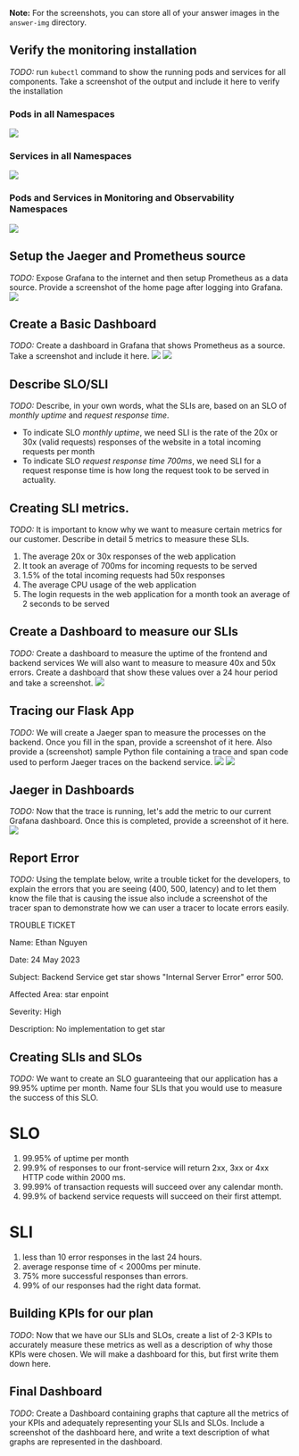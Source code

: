 **Note:** For the screenshots, you can store all of your answer images in the `answer-img` directory.

## Verify the monitoring installation

*TODO:* run `kubectl` command to show the running pods and services for all components. Take a screenshot of the output and include it here to verify the installation

### Pods in all Namespaces
<img src="https://raw.githubusercontent.com/haint/cloud-native-obserability/main/answer_img/todo1.1.png">

### Services in all Namespaces
<img src="https://raw.githubusercontent.com/haint/cloud-native-obserability/main/answer_img/todo1.2.png">

### Pods and Services in Monitoring and Observability Namespaces
<img src="https://raw.githubusercontent.com/haint/cloud-native-obserability/main/answer_img/todo1.3.png">

## Setup the Jaeger and Prometheus source
*TODO:* Expose Grafana to the internet and then setup Prometheus as a data source. Provide a screenshot of the home page after logging into Grafana.
<img src="https://raw.githubusercontent.com/haint/cloud-native-obserability/main/answer_img/todo2.1.png">

## Create a Basic Dashboard
*TODO:* Create a dashboard in Grafana that shows Prometheus as a source. Take a screenshot and include it here.
<img src="https://raw.githubusercontent.com/haint/cloud-native-obserability/main/answer_img/todo3.1.png">
<img src="https://raw.githubusercontent.com/haint/cloud-native-obserability/main/answer_img/todo3.2.png">

## Describe SLO/SLI
*TODO:* Describe, in your own words, what the SLIs are, based on an SLO of *monthly uptime* and *request response time*.
- To indicate SLO *monthly uptime*, we need SLI is the rate of the 20x or 30x (valid requests) responses of the website in a total incoming requests per month
- To indicate SLO *request response time 700ms*, we need SLI for a request response time is how long the request took to be served in actuality.

## Creating SLI metrics.
*TODO:* It is important to know why we want to measure certain metrics for our customer. Describe in detail 5 metrics to measure these SLIs.

1. The average 20x or 30x responses of the web application
2. It took an average of 700ms for incoming requests to be served
3. 1.5% of the total incoming requests had 50x responses
4. The average CPU usage of the web application
5. The login requests in the web application for a month took an average of 2 seconds to be served

## Create a Dashboard to measure our SLIs
*TODO:* Create a dashboard to measure the uptime of the frontend and backend services We will also want to measure to measure 40x and 50x errors. Create a dashboard that show these values over a 24 hour period and take a screenshot.
<img src="https://raw.githubusercontent.com/haint/cloud-native-obserability/main/answer_img/todo6.1.png">

## Tracing our Flask App
*TODO:*  We will create a Jaeger span to measure the processes on the backend. Once you fill in the span, provide a screenshot of it here. Also provide a (screenshot) sample Python file containing a trace and span code used to perform Jaeger traces on the backend service.
<img src="https://raw.githubusercontent.com/haint/cloud-native-obserability/main/answer_img/todo7.1.png">
<img src="https://raw.githubusercontent.com/haint/cloud-native-obserability/main/answer_img/todo7.2.png">

## Jaeger in Dashboards
*TODO:* Now that the trace is running, let's add the metric to our current Grafana dashboard. Once this is completed, provide a screenshot of it here.
<img src="https://raw.githubusercontent.com/haint/cloud-native-obserability/main/answer_img/todo8.1.png">

## Report Error
*TODO:* Using the template below, write a trouble ticket for the developers, to explain the errors that you are seeing (400, 500, latency) and to let them know the file that is causing the issue also include a screenshot of the tracer span to demonstrate how we can user a tracer to locate errors easily.

TROUBLE TICKET

Name: Ethan Nguyen

Date: 24 May 2023

Subject: Backend Service get star shows "Internal Server Error" error 500.

Affected Area: star enpoint

Severity: High

Description: No implementation to get star


## Creating SLIs and SLOs
*TODO:* We want to create an SLO guaranteeing that our application has a 99.95% uptime per month. Name four SLIs that you would use to measure the success of this SLO.

  # SLO
  1. 99.95% of uptime per month
  2. 99.9% of responses to our front-service will return 2xx, 3xx or 4xx HTTP code within 2000 ms.
  3. 99.99% of transaction requests will succeed over any calendar month.
  4. 99.9% of backend service requests will succeed on their first attempt.


  # SLI
  1. less than 10 error responses in the last 24 hours.
  2. average response time of < 2000ms per minute.
  3. 75% more successful responses than errors.
  4. 99% of our responses had the right data format.


## Building KPIs for our plan
*TODO*: Now that we have our SLIs and SLOs, create a list of 2-3 KPIs to accurately measure these metrics as well as a description of why those KPIs were chosen. We will make a dashboard for this, but first write them down here.


## Final Dashboard
*TODO*: Create a Dashboard containing graphs that capture all the metrics of your KPIs and adequately representing your SLIs and SLOs. Include a screenshot of the dashboard here, and write a text description of what graphs are represented in the dashboard.


